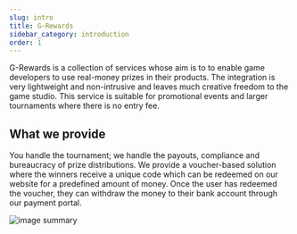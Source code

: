 ```yaml
---
slug: intro
title: G-Rewards
sidebar_category: introduction
order: 1
---
```


G-Rewards is a collection of services whose aim is to to enable game developers to use real-money prizes in their products. The integration is very lightweight and non-intrusive and leaves much creative freedom to the game studio. This service is suitable for promotional events and larger tournaments where there is no entry fee.

## What we provide

You handle the tournament; we handle the payouts, compliance and bureaucracy of prize distributions. We provide a voucher-based solution where the winners receive a unique code which can be redeemed on our website for a predefined amount of money. Once the user has redeemed the voucher, they can withdraw the money to their bank account through our payment portal.

![image summary](assets/voucher/summary.png)
